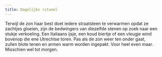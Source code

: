 ```yaml
---
title: Dagelijks ritueel
---
```

Terwijl de zon haar best doet iedere straatsteen te verwarmen opdat ze zachtjes gloeien, zijn de bedwingers van diezelfde stenen op zoek naar een stukje verkoeling. Een Italiaans ijsje, een koud biertje of een vleugje wind bovenop die ene Utrechtse toren. Pas als de zon weer ten onder gaat, zullen blote tenen en armen warm worden ingepakt. Voor heel even maar. Misschien wel tot morgen.
